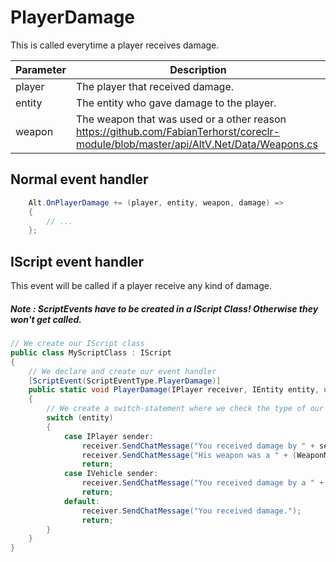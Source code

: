 # PlayerDamage 
This is called everytime a player receives damage.

| Parameter | Description  |
|-----------|--------------|
| player    | The player that received damage. |
| entity    | The entity who gave damage to the player. |
| weapon    | The weapon that was used or a other reason https://github.com/FabianTerhorst/coreclr-module/blob/master/api/AltV.Net/Data/Weapons.cs |

## Normal event handler

```csharp
    Alt.OnPlayerDamage += (player, entity, weapon, damage) =>
    {
        // ...
    };
```

## IScript event handler

This event will be called if a player receive any kind of damage.
##### Note : ScriptEvents have to be created in a IScript Class! Otherwise they won't get called.

```csharp
// We create our IScript class
public class MyScriptClass : IScript
{
    // We declare and create our event handler
    [ScriptEvent(ScriptEventType.PlayerDamage)]
    public static void PlayerDamage(IPlayer receiver, IEntity entity, uint weapon, ushort damage)
    {
        // We create a switch-statement where we check the type of our IEntity.
        switch (entity)
        {
            case IPlayer sender:
                receiver.SendChatMessage("You received damage by " + sender.Name + ".");
                receiver.SendChatMessage("His weapon was a " + (WeaponModel)weapon + ".");
                return;
            case IVehicle sender:
                receiver.SendChatMessage("You received damage by a " + (VehicleModel)sender.Model);
                return;
            default:
                receiver.SendChatMessage("You received damage.");
                return;
        }
    }
}
```
